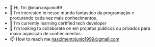 - 👋 Hi, I’m @marcosjunio89
- 👀 I’m interested in  nesse mundo fantastico da programação e procurando cada vez mais conhecimentos.
- 🌱 I’m currently learning  certified tech developer
- 💞️ I’m looking to collaborate on em projetos publicos ou privados para maior aquisição de conhecimentos.
- 📫 How to reach me nascimentojunio1999@gmail.com

<!---
marcosjunio89/marcosjunio89 is a ✨ special ✨ repository because its `README.md` (this file) appears on your GitHub profile.
You can click the Preview link to take a look at your changes.
--->
